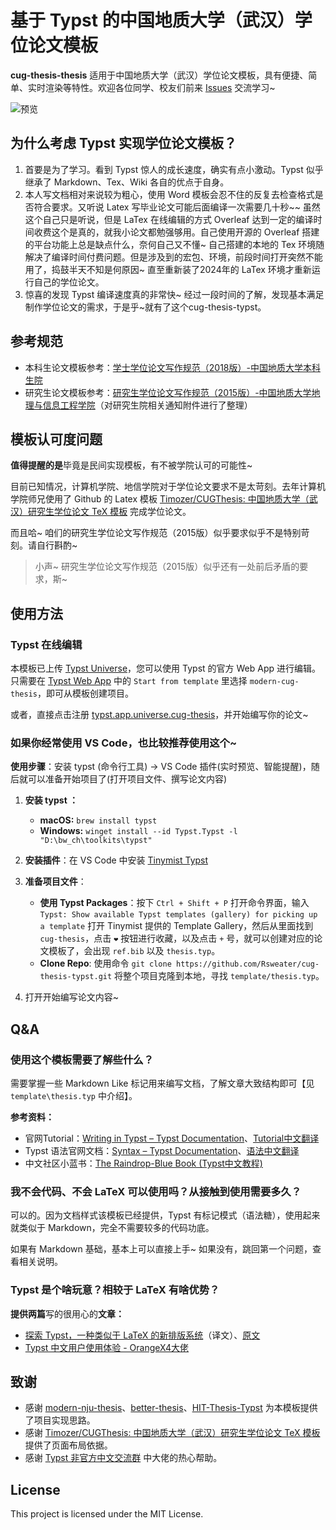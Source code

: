 # 基于 Typst 的中国地质大学（武汉）学位论文模板

**cug-thesis-thesis** 适用于中国地质大学（武汉）学位论文模板，具有便捷、简单、实时渲染等特性。欢迎各位同学、校友们前来 [Issues](https://github.com/Rsweater/cug-thesis-typst/issues) 交流学习~

![预览](https://cdn.jsdelivr.net/gh/Rsweater/images/img/preview.gif)

## 为什么考虑 Typst 实现学位论文模板？

1. 首要是为了学习。看到 Typst 惊人的成长速度，确实有点小激动。Typst 似乎继承了 Markdown、Tex、Wiki 各自的优点于自身。
2. 本人写文档相对来说较为粗心，使用 Word 模板会忍不住的反复去检查格式是否符合要求。又听说 Latex 写毕业论文可能后面编译一次需要几十秒~~ 虽然这个自己只是听说，但是 LaTex 在线编辑的方式 Overleaf 达到一定的编译时间收费这个是真的，就我小论文都勉强够用。自己使用开源的 Overleaf 搭建的平台功能上总是缺点什么，奈何自己又不懂~ 自己搭建的本地的 Tex 环境随解决了编译时间付费问题。但是涉及到的宏包、环境，前段时间打开突然不能用了，捣鼓半天不知是何原因~ 直至重新装了2024年的 LaTex 环境才重新运行自己的学位论文。
3. 惊喜的发现 Typst 编译速度真的非常快~ 经过一段时间的了解，发现基本满足制作学位论文的需求，于是乎~就有了这个cug-thesis-typst。

## 参考规范

- 本科生论文模板参考：[学士学位论文写作规范（2018版）-中国地质大学本科生院](https://bksy.cug.edu.cn/info/1489/1851.htm)
- 研究生论文模板参考：[研究生学位论文写作规范（2015版）-中国地质大学地理与信息工程学院](https://xgxy.cug.edu.cn/info/1073/3509.htm)（对研究生院相关通知附件进行了整理）

## 模板认可度问题

**值得提醒的是**毕竟是民间实现模板，有不被学院认可的可能性~

目前已知情况，计算机学院、地信学院对于学位论文要求不是太苛刻。去年计算机学院师兄使用了 Github 的 Latex 模板 [Timozer/CUGThesis: 中国地质大学（武汉）研究生学位论文 TeX 模板](https://github.com/Timozer/CUGThesis) 完成学位论文。

而且哈~ 咱们的研究生学位论文写作规范（2015版）似乎要求似乎不是特别苛刻。请自行斟酌~

> 小声~ 研究生学位论文写作规范（2015版）似乎还有一处前后矛盾的要求，斯~

## 使用方法

### Typst 在线编辑

本模板已上传 [Typst Universe](https://typst.app/universe)，您可以使用 Typst 的官方 Web App 进行编辑。只需要在 [Typst Web App](https://typst.app/) 中的 `Start from template` 里选择 `modern-cug-thesis`，即可从模板创建项目。

或者，直接点击注册 [typst.app.universe.cug-thesis](https://typst.app/app?template=modern-cug-thesis&version=0.1.0)，并开始编写你的论文~

### 如果你经常使用 VS Code，也比较推荐使用这个~

**使用步骤**：安装 typst (命令行工具) → VS Code 插件(实时预览、智能提醒)，随后就可以准备开始项目了(打开项目文件、撰写论文内容)

1. **安装 typst ：**

   - **macOS:** `brew install typst`
   - **Windows:** `winget install --id Typst.Typst -l "D:\bw_ch\toolkits\typst"`
2. **安装插件**：在 VS Code 中安装 [Tinymist Typst](https://marketplace.visualstudio.com/items?itemName=myriad-dreamin.tinymist)
3. **准备项目文件**：

   - **使用 Typst Packages**：按下 `Ctrl + Shift + P` 打开命令界面，输入 `Typst: Show available Typst templates (gallery) for picking up a template` 打开 Tinymist 提供的 Template Gallery，然后从里面找到 `cug-thesis`，点击 `❤` 按钮进行收藏，以及点击 `+` 号，就可以创建对应的论文模板了，会出现 `ref.bib` 以及 `thesis.typ`。
   - **Clone Repo**: 使用命令 `git clone https://github.com/Rsweater/cug-thesis-typst.git` 将整个项目克隆到本地，寻找 `template/thesis.typ`。
4. 打开开始编写论文内容~

## Q&A

### 使用这个模板需要了解些什么？

需要掌握一些 Markdown Like 标记用来编写文档，了解文章大致结构即可【见 `template\thesis.typ` 中介绍】。

**参考资料：**

- 官网Tutorial：[Writing in Typst – Typst Documentation](https://typst.app/docs/tutorial/writing-in-typst/)、[Tutorial中文翻译](https://typst-doc-cn.github.io/docs/tutorial/writing-in-typst/)
- Typst 语法官网文档：[Syntax – Typst Documentation](https://typst.app/docs/reference/syntax/)、[语法中文翻译](https://typst-doc-cn.github.io/docs/reference/syntax/)
- 中文社区小蓝书：[The Raindrop-Blue Book (Typst中文教程)](https://typst-doc-cn.github.io/tutorial/basic/writing-markup.html)

### 我不会代码、不会 LaTeX 可以使用吗？从接触到使用需要多久？

可以的。因为文档样式该模板已经提供，Typst 有标记模式（语法糖），使用起来就类似于 Markdown，完全不需要较多的代码功底。

如果有 Markdown 基础，基本上可以直接上手~ 如果没有，跳回第一个问题，查看相关说明。

### Typst 是个啥玩意？相较于 LaTeX 有啥优势？

**提供两篇**写的很用心的**文章：**

- [探索 Typst，一种类似于 LaTeX 的新排版系统](https://mp.weixin.qq.com/s/58IYHA3pROuh4iDHB4o1Vw)（译文）、[原文](https://blog.jreyesr.com/posts/typst/)
- [Typst 中文用户使用体验 - OrangeX4大佬](https://zhuanlan.zhihu.com/p/669097092)

## 致谢

- 感谢 [modern-nju-thesis](https://github.com/nju-lug/modern-nju-thesis)、[better-thesis](https://github.com/sysu/better-thesis)、[HIT-Thesis-Typst](https://github.com/hitszosa/universal-hit-thesis) 为本模板提供了项目实现思路。
- 感谢 [Timozer/CUGThesis: 中国地质大学（武汉）研究生学位论文 TeX 模板](https://github.com/Timozer/CUGThesis) 提供了页面布局依据。
- 感谢 [Typst 非官方中文交流群](https://jq.qq.com/?_wv=1027&k=m58va1kd) 中大佬的热心帮助。

## License

This project is licensed under the MIT License.
